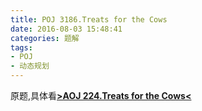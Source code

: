 ```yaml
---
title: POJ 3186.Treats for the Cows
date: 2016-08-03 15:48:41
categories: 题解
tags:
- POJ
- 动态规划
---
```

原题,具体看[**>AOJ 224.Treats for the Cows<**](/post/AOJ/224.html)  
<!--more-->